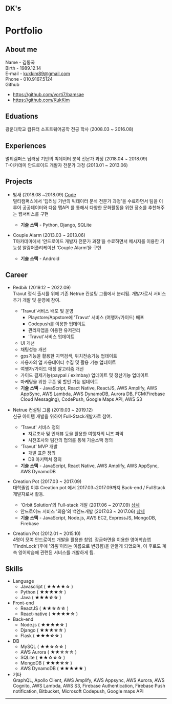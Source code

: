 ## DK's
# Portfolio  


## About me
Name - 김동국  
Birth - 1989.12.14  
E-mail - kukkim89@gmail.com  
Phone - 010.9167.5124  
Github
- <https://github.com/vorti7/bamsae>
- <https://github.com/KukKim>

## Eduations
광운대학교 컴퓨터 소프트웨어공학 전공 학사 (2008.03 ~ 2016.08)

## Experiences
멀티캠퍼스 딥러닝 기반의 빅데이터 분석 전문가 과정 (2018.04 ~ 2018.09)  
T-아카데미 안드로이드 개발자 전문가 과정 (2013.01 ~ 2013.06)


## Projects
- 밤새 (2018.08 ~2018.09) [Code](https://github.com/vorti7/bamsae)  
멀티캠퍼스에서 '딥러닝 기반의 빅데이터 분석 전문가 과정'을 수료하면서 팀을 이루어 공공데이터와 다음 맵API 를 통해서 다양한 문화활동을 위한 장소를 추천해주는 웹서비스를 구현
    - **기술 스택** - Python, Django, SQLite

- Couple Alarm (2013.03 ~ 2013.06)  
T아카데미에서 ‘안드로이드 개발자 전문가 과정’을 수료하면서 메시지를 이용한 기능성 알람어플리케이션 ‘Couple Alarm’을 구현
    - **기술 스택** - Android

## Career
- Redbik (2019.12 ~ 2022.09)  
Travut 정식 출시를 위에 기존 Netrue 컨설팅 그룹에서 분리됨. 개발자로서 서비스 추가 개발 및 운영에 참여.
    - 'Travut'서비스 배포 및 운영
        - Playstore/Appstore에 'Travut' 서비스 (여행자/가이드) 배포
        - Codepush를 이용한 업데이트
        - 관리자앱을 이용한 유저관리
        - 'Travut'서비스 업데이트
    - UI 개선
    - 채팅성능 개선
    - gps기능을 활용한 지역검색, 위치전송기능 업데이트
    - 사용자의 앱 사용데이터 수집 및 활용 기능 업데이트
    - 여행자/가이드 매칭 알고리즘 개선
    - 가이드 결제기능(paypal / eximbay) 업데이트 및 정산기능 업데이트
    - 마케팅을 위한 쿠폰 및 할인 기능 업데이트
    - **기술 스택** - JavaScript, React Native, ReactJS, AWS Amplify, AWS AppSync, AWS Lambda, AWS DynamoDB, Aurora DB, FCM(Firebase Cloud Messaging), CodePush, Google Maps API, AWS S3

- Netrue 컨설팅 그룹 (2019.03 ~ 2019.12)  
신규 아이템 개발을 위하여 Full-Stack개발자로 참여. 
    - 'Travut' 서비스 정의
        - 자료조사 및 인터뷰 등을 활용한 여행자의 니즈 파악
        - 사전조사와 팀간의 협의를 통해 기술스택 정의
    - 'Travut' MVP 개발
        - 개발 표준 정의
        - DB 아키텍쳐 정의
    - **기술 스택** - JavaScript, React Native, AWS Amplify, AWS AppSync, AWS DynamoDB

- Creation Pot (2017.03 ~ 2017.09)  
대학졸업 이후 Creation pot 에서 2017.03~2017.09까지 Back-end / FullStack 개발자로서 활동.
    - 'Orbit Solution'의 Full-stack 개발 (2017.06 ~ 2017.09) [상세](https://github.com/KukKim/portfolio/blob/master/Project/OrbitSolution/portfolio.md)
    - 안드로이드 서비스 '외움'의 백엔드개발 (2017.03 ~ 2017.06) [상세](https://github.com/KukKim/portfolio/blob/master/Project/%EC%99%B8%EC%9B%80/portfolio.md)
    - **기술 스택** - JavaScript, Node.js, AWS EC2, ExpressJS, MongoDB, Firebase
    
- Creation Pot (2012.01 ~ 2015.10)  
4명이 모여 안드로이드 개발을 활용한 창업.
잠금화면을 이용한 영어학습앱 'FindnLock'(후에 '외움'이라는 이름으로 변경됨)을 만들게 되었으며, 이 후로도 계속 영어학습에 관련된 서비스를 개발하게 됨.

## Skills
- Language
    - Javascript ( **★★★★☆** )
    - Python ( **★★★★☆** )
    - Java ( **★★★☆☆** )
- Front-end
    - ReactJS ( **★★☆☆☆** )
    - React-native ( **★★★★☆** ) 
- Back-end
    - Node.js ( **★★★★☆** )
    - Django ( **★★★☆☆** )
    - Flask ( **★★★☆☆** )
- DB
    - MySQL ( **★★☆☆☆** )
    - AWS Aurora ( **★★☆☆☆** )
    - SQLite ( **★★☆☆☆** )
    - MongoDB ( **★★★☆☆** )
    - AWS DynamoDB ( **★★★★★** )
- 기타  
GraphQL, Apollo Client, AWS Amplify, AWS Appsync, AWS Aurora, AWS Cognito, AWS Lambda, AWS S3, Firebase Authentication, Firebase Push notification, Bitbucket, Microsoft Codepush, Google maps API
***